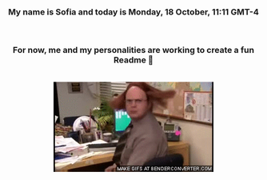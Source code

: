 


<div align="center">
<h3 >My name is Sofia and today is Monday, 18 October, 11:11 GMT-4</h3><br>
<h3 >For now, me and my personalities are working to create a fun Readme 👋
</h3><br>
<img src='img/dwight.gif' alt='working...'/>
</div>
